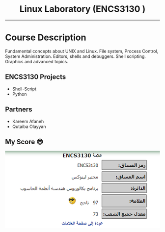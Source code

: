 
<h1 align="center">Linux Laboratory (ENCS3130 )</h1>

***
  
# Course Description
Fundamental concepts about UNIX and Linux. File system, Process Control, System Administration. Editors, shells and debuggers. Shell scripting. Graphics and advanced topics.




## ENCS3130 Projects
* Shell-Script 
* Python 

## Partners 
* Kareem Afaneh
* Qutaiba Olayyan 

## My Score 😎 
![My Score](Score.png)
 
